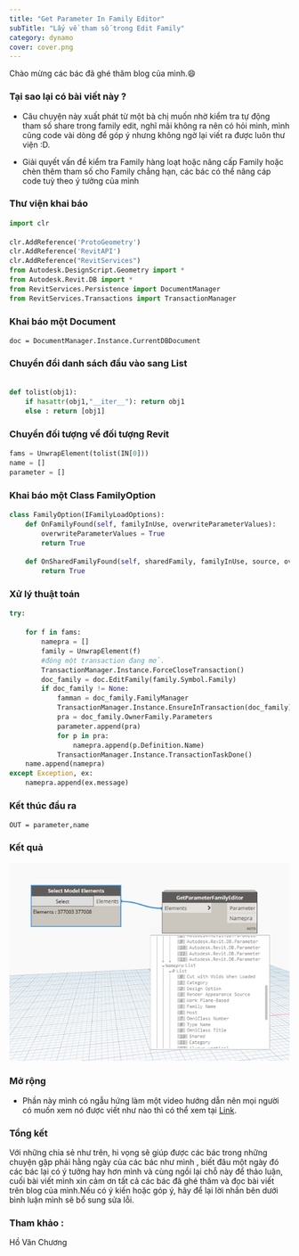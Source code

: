 ```yaml
---
title: "Get Parameter In Family Editor"
subTitle: "Lấy về tham số trong Edit Family"
category: dynamo
cover: cover.png
---
```


Chào mừng các bác đã ghé thăm blog của mình.😄

### Tại sao lại có bài viết này ?

- Câu chuyện này xuất phát từ một bà chị muốn nhờ kiểm tra tự động tham số share trong family edit, nghĩ mãi không ra nên có hỏi mình, mình cũng code vài dòng để góp ý nhưng không ngờ lại viết ra được luôn thư viện :D.

- Giải quyết vấn đề kiểm tra Family hàng loạt hoặc nâng cấp Family hoặc chèn thêm tham số cho Family chẳng hạn, các bác có thể nâng cáp code tuỳ theo ý tưởng của mình

### Thư viện khai báo

``` python
import clr

clr.AddReference('ProtoGeometry')
clr.AddReference('RevitAPI')
clr.AddReference("RevitServices")
from Autodesk.DesignScript.Geometry import *
from Autodesk.Revit.DB import *
from RevitServices.Persistence import DocumentManager
from RevitServices.Transactions import TransactionManager
```

### Khai báo một Document

```
doc = DocumentManager.Instance.CurrentDBDocument
```
### Chuyển đổi danh sách đầu vào sang List
``` python

def tolist(obj1):
    if hasattr(obj1,"__iter__"): return obj1
    else : return [obj1]

```
### Chuyển đối tượng về đối tượng Revit


``` python 
fams = UnwrapElement(tolist(IN[0]))
name = []
parameter = []

```
### Khai báo một Class FamilyOption

``` python
class FamilyOption(IFamilyLoadOptions):
    def OnFamilyFound(self, familyInUse, overwriteParameterValues):
        overwriteParameterValues = True
        return True

    def OnSharedFamilyFound(self, sharedFamily, familyInUse, source, overwriteParameterValues):
        return True

```

### Xử lý thuật toán

``` python
try:

    for f in fams:
    	namepra = []
        family = UnwrapElement(f)
        #đóng một transaction đang mở.
        TransactionManager.Instance.ForceCloseTransaction()
        doc_family = doc.EditFamily(family.Symbol.Family)
        if doc_family != None:
            famman = doc_family.FamilyManager
            TransactionManager.Instance.EnsureInTransaction(doc_family)
            pra = doc_family.OwnerFamily.Parameters
            parameter.append(pra)
            for p in pra:
                namepra.append(p.Definition.Name)
            TransactionManager.Instance.TransactionTaskDone()
	name.append(namepra)
except Exception, ex:
    namepra.append(ex.message)

```


### Kết thúc đầu ra

```
OUT = parameter,name
```

### Kết quả 

![](pic/FamilyEditor001.png)

### Mở rộng

- Phần này mình có ngẫu hứng làm một video hướng dẫn nên mọi người có muốn xem nó được viết như nào thì có thể xem tại <a href="https://www.youtube.com/watch?v=vTxzTM2m2do" target="_blank">Link</a>.

### Tổng kết

Với những chia sẻ như trên, hi vọng sẽ giúp được các bác trong những chuyện gặp phải hằng ngày của các bác như mình , biết đâu một ngày đó các bác lại có ý tưởng hay hơn mình và cùng ngồi lại chỗ này để thảo luận, cuối bài viết mình xin cảm ơn tất cả các bác đã ghé thăm và đọc bài viết trên blog của mình.Nếu có ý kiến hoặc góp ý, hãy để lại lời nhắn bên dưới bình luận mình sẽ bổ sung sửa lỗi.

### Tham khảo :
Hồ Văn Chương
